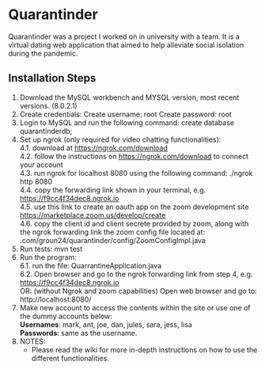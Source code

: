 # Quarantinder
Quarantinder was a project I worked on in university with a team. It is a virtual dating web application that aimed to help alleviate social isolation during the pandemic.

## Installation Steps
1. Download the MySQL workbench and MYSQL version, most recent versions. (8.0.2.1)
2. Create credentials: 
    Create username: root
    Create password: root
3. Login to MySQL and run the following command:
    create database quarantinderdb;
4. Set up ngrok (only required for video chatting functionalities):  
    4.1. download at https://ngrok.com/download  
    4.2. follow the instructions on https://ngrok.com/download to connect your account  
    4.3. run ngrok for localhost 8080 using the following command: ./ngrok http 8080  
    4.4. copy the forwarding link shown in your terminal, e.g. https://f9cc4f34dec8.ngrok.io  
    4.5. use this link to create an oauth app on the zoom development site https://marketplace.zoom.us/develop/create  
    4.6. copy the client id and client secrete provided by zoom, along with the ngrok forwarding link the zoom config file located at:  
        .com/groun24/quarantinder/config/ZoomConfigImpl.java  
5. Run tests: mvn test
6. Run the program:  
    6.1. run the file: QuarrantineApplication.java  
    6.2. Open browser and go to the ngrok forwarding link from step 4, e.g. https://f9cc4f34dec8.ngrok.io  
    OR:  (without Ngrok and zoom capabilities) Open web browser and go to: http://localhost:8080/
7. Make new account to access the contents within the site or use one of the dummy accounts below:  
    **Usernames**: mark, ant, joe, dan, jules, sara, jess, lisa  
    **Passwords**: same as the username.  
8. NOTES:
    - Please read the wiki for more in-depth instructions on how to use the different functionalities.
